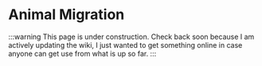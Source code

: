 # Animal Migration

:::warning
This page is under construction. Check back soon because I am actively updating the wiki, I just wanted to get something online in case anyone can get use from what is up so far.
:::
